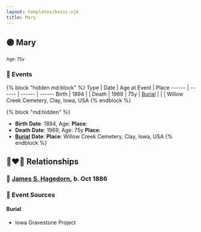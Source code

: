 ```yaml
---
layout: templates/basic.njk
title: Mary
---
```

## 🟣 Mary
<small>Age: 75y</small>

### 📆 Events

{% block "hidden md:block" %}
Type | Date | Age at Event | Place
------ | ------ | ------ | ------
Birth | 1894 |  |
Death | 1969 | 75y |
[Burial](#event-event-5) |  |  | Willow Creek Cemetery, Clay, Iowa, USA
{% endblock %}

{% block "md:hidden" %}
- **Birth**
**Date**: 1894, Age:
**Place**:
- **Death**
**Date**: 1969, Age: 75y
**Place**:
- **[Burial](#event-event-5)**
**Date**:
**Place**: Willow Creek Cemetery, Clay, Iowa, USA
{% endblock %}

## 👩‍❤️‍👨 Relationships

### 🔵 [James S. Hagedorn](/people/7/70562989), b. Oct 1886

### 📰 Event Sources

#### <a id="event-event-5"></a> Burial
* Iowa Gravestone Project
